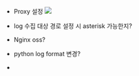 - Proxy 설정
  ![](https://i.imgur.com/2RUM5F3.png)

- log 수집 대상 경로 설정 시 asterisk 가능한지?
- Nginx oss?
- python log format 변경?
- 
